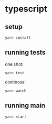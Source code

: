 # typescript

## setup

```
yarn install
```

## running tests

one shot:

```
yarn test
```

continous:

```
yarn watch
```
## running main

```
yarn start
```
